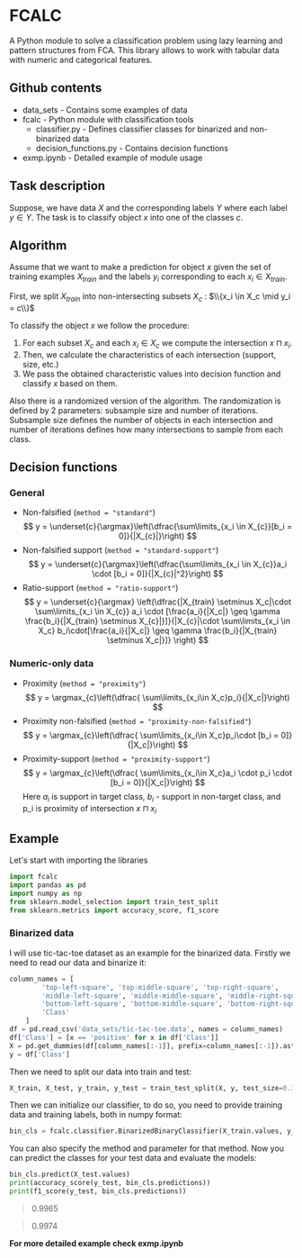 # FCALC
A Python module to solve a classification problem using lazy learning and pattern structures from FCA. This library allows to work with tabular data with numeric and categorical features.

## Github contents
* data_sets - Contains some examples of data
* fcalc - Python module with classification tools
    * classifier.py -  Defines classifier classes for binarized and non-binarized data
    * decision_functions.py - Contains decision functions
* exmp.ipynb - Detailed example of module usage

## Task description

Suppose, we have data $X$ and the corresponding labels $Y$ where each label $y \in Y$. The task is to classify object $x$ into one of the classes $c$.

## Algorithm

Assume that we want to make a prediction for object $x$ given the set of training examples $X_{train}$ and the labels $y_i$ corresponding to each $x_i \in X_{train}$.

First, we split $X_{train}$ into non-intersecting subsets $X_c$ : $\\{x_i \in X_c \mid y_i = c\\}$ 

To classify the object $x$ we follow the procedure:
1) For each subset $X_c$ and each $x_i \in X_c$ we compute the intersection $x \sqcap x_i$.
2) Then, we calculate the characteristics of each intersection (support, size, etc.)
3) We pass the obtained characteristic values into decision function and classify $x$ based on them.  

Also there is a randomized version of the algorithm. The randomization is defined by 2 parameters: subsample size and number of iterations. Subsample size defines the number of objects in each intersection and number of iterations defines how many intersections to sample from each class.

## Decision functions

### General
* Non-falsified (```method = "standard"```)
$$ y = \underset{c}{\argmax}\left(\dfrac{\sum\limits_{x_i \in X_{c}}[b_i = 0]}{|X_{c}|}\right) $$
* Non-falsified support (```method = "standard-support"```)
$$ y = \underset{c}{\argmax}\left(\dfrac{\sum\limits_{x_i \in X_{c}}a_i \cdot [b_i = 0]}{|X_{c}|^2}\right) $$
* Ratio-support (```method = "ratio-support"```)
$$ y = \underset{c}{\argmax} \left(\dfrac{|X_{train} \setminus X_c|\cdot \sum\limits_{x_i \in X_{c}} a_i \cdot [\frac{a_i}{|X_c|} \geq \gamma \frac{b_i}{|X_{train} \setminus X_{c}|}]}{|X_{c}|\cdot \sum\limits_{x_i \in X_c} b_i\cdot[\frac{a_i}{|X_c|} \geq \gamma \frac{b_i}{|X_{train} \setminus X_c|}]}  \right) $$
### Numeric-only data
* Proximity (```method = "proximity"```)
$$ y = \argmax_{c}\left(\dfrac{ \sum\limits_{x_i\in X_c}p_i}{|X_c|}\right) $$
* Proximity non-falsified (```method = "proximity-non-falsified"```)
$$ y = \argmax_{c}\left(\dfrac{ \sum\limits_{x_i\in X_c}p_i\cdot [b_i = 0]}{|X_c|}\right) $$
* Proximity-support (```method = "proximity-support"```)
$$ y = \argmax_{c}\left(\dfrac{ \sum\limits_{x_i\in X_c}a_i \cdot p_i \cdot [b_i = 0]}{|X_c|}\right) $$
Here $a_i$ is support in target class, $b_i$ - support in non-target class, and p_i is proximity of intersection $x \sqcap x_i$

## Example
Let's start with importing the libraries
```python
import fcalc
import pandas as pd
import numpy as np
from sklearn.model_selection import train_test_split
from sklearn.metrics import accuracy_score, f1_score
```
### Binarized data
I will use tic-tac-toe dataset as an example for the binarized data. Firstly we need to read our data and binarize it:
```python
column_names = [
        'top-left-square', 'top-middle-square', 'top-right-square',
        'middle-left-square', 'middle-middle-square', 'middle-right-square',
        'bottom-left-square', 'bottom-middle-square', 'bottom-right-square',
        'Class'
    ]
df = pd.read_csv('data_sets/tic-tac-toe.data', names = column_names)
df['Class'] = [x == 'positive' for x in df['Class']]
X = pd.get_dummies(df[column_names[:-1]], prefix=column_names[:-1]).astype(bool)
y = df['Class']
```
Then we need to split our data into train and test:
```python
X_train, X_test, y_train, y_test = train_test_split(X, y, test_size=0.3, random_state=42)
```
Then we can initialize our classifier, to do so, you need to provide training data and training labels, both in numpy format:
```python
bin_cls = fcalc.classifier.BinarizedBinaryClassifier(X_train.values, y_train.to_numpy())
```
You can also specify the method and parameter for that method. Now you can predict the classes for your test data and evaluate the models:
```python
bin_cls.predict(X_test.values)
print(accuracy_score(y_test, bin_cls.predictions))
print(f1_score(y_test, bin_cls.predictions))
```
>0.9965

>0.9974

**For  more detailed example check exmp.ipynb**